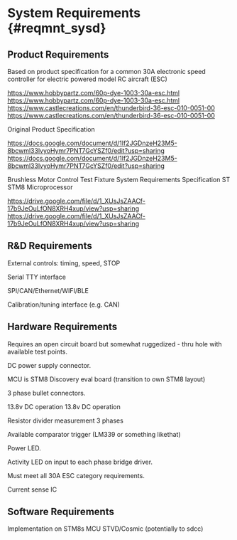 # System Requirements {#reqmnt_sysd}

## Product Requirements

Based on product specification for a common 30A electronic speed controller
for electric powered model RC aircraft (ESC)

https://www.hobbypartz.com/60p-dye-1003-30a-esc.html
https://www.hobbypartz.com/60p-dye-1003-30a-esc.html
https://www.castlecreations.com/en/thunderbird-36-esc-010-0051-00
https://www.castlecreations.com/en/thunderbird-36-esc-010-0051-00


Original Product Specification

https://docs.google.com/document/d/1lf2JGDnzeH23M5-8bcwml33lvyoHymr7PNT7GcYSZf0/edit?usp=sharing
https://docs.google.com/document/d/1lf2JGDnzeH23M5-8bcwml33lvyoHymr7PNT7GcYSZf0/edit?usp=sharing


Brushless Motor Control Test Fixture System Requirements Specification ST STM8 Microprocessor

https://drive.google.com/file/d/1_XUsJsZAACf-17b9JeOuLfON8XRH4xup/view?usp=sharing
https://drive.google.com/file/d/1_XUsJsZAACf-17b9JeOuLfON8XRH4xup/view?usp=sharing



## R&D Requirements

External controls: timing, speed, STOP

Serial TTY interface

SPI/CAN/Ethernet/WIFI/BLE

Calibration/tuning interface (e.g. CAN)


## Hardware Requirements

Requires an open circuit board but somewhat ruggedized - thru hole with available test points.

DC power supply connector.

MCU is STM8 Discovery eval board (transition to own STM8 layout)

3 phase bullet connectors.

13.8v DC operation
13.8v DC operation

Resistor divider measurement 3 phases

Available comparator trigger (LM339 or something likethat)

Power LED. 

Activity LED on input to each phase bridge driver.

Must meet all 30A ESC category requirements. 

Current sense IC


## Software Requirements

Implementation on STM8s MCU
STVD/Cosmic (potentially to sdcc)

